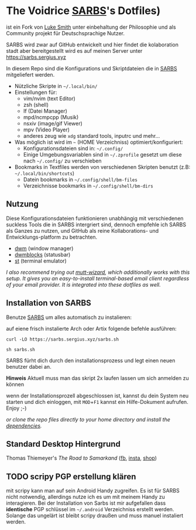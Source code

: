 # The Voidrice [SARBS](https://sarbs.sergius.xyz/)'s Dotfiles)
ist ein Fork von [Luke Smith](https://github.com/LukeSmithxyz/voidrice) unter einbehaltung der Philosophie und als Community projekt für Deutschsprachige Nutzer.


SARBS wird zwar auf GitHub entwickelt und hier findet die kolaboration stadt aber bereitgestellt wird es auf meinen Server unter https://sarbs.sergius.xyz

In diesem Repo sind die Konfigurations und Skriptdateien die in [SARBS](https://sarbs.sergius.xyz) mitgeliefert werden.

- Nützliche Skripte in `~/.local/bin/`
- Einstellungen für:
	- vim/nvim (text Editor)
	- zsh (shell)
	- lf (Datei Manager)
	- mpd/ncmpcpp (Musik)
	- nsxiv (image/gif Viewer)
	- mpv (Video Player)
	- anderes zeug wie `xdg` standard tools, inputrc und mehr...
- Was möglich ist wird im `~` (HOME Verzeichniss) optimiert/konfiguriert:
	- Konfigurationsdateien sind in: `~/.config/`
	- Einige Umgebungsvariablen sind in `~/.zprofile` gesetzt um diese nach `~/.config/` zu verschieben
- Bookmarks in Textfiles werden von verschiedenen Skripten benutzt (z.B: `~/.local/bin/shortcuts`)
	- Datein bookmarks in `~/.config/shell/bm-files`
	- Verzeichnisse bookmarks in `~/.config/shell/bm-dirs`

## Nutzung

Diese Konfigurationsdateien funktionieren unabhängig mit verschiedenen suckless Tools die in SARBS intergriert sind, dennoch empfehle ich SARBS als Ganzes zu nutzen, und GitHub als reine Kollaborations- und Entwicklungs-platform zu betrachten.

- [dwm](https://github.com/Sergi-us/dwm) (window manager)
- [dwmblocks](https://github.com/Sergi-us/dwmblocks) (statusbar)
- [st](https://github.com/Sergi-us/st) (terminal emulator)

_I also recommend trying out
[mutt-wizard](https://github.com/lukesmithxyz/mutt-wizard), which additionally
works with this setup. It gives you an easy-to-install terminal-based email
client regardless of your email provider. It is integrated into these dotfiles
as well._

## Installation von SARBS

Benutze [SARBS](https://sarbs.sergius.xyz) um alles automatisch zu instalieren:

auf eiene frisch instalierte Arch oder Artix folgende befehle ausführen:

```
curl -LO https://sarbs.sergius.xyz/sarbs.sh
```

```
sh sarbs.sh
```

SARBS fürht dich durch den installationsprozess und legt einen neuen benutzer dabei an.

**Hinweis** Aktuell muss man das skript 2x laufen lassen um sich anmelden zu können

wenn der Installationsprozell abgeschlossen ist, kannst du dein System neu starten und dich einloggen, mit `MOD`+`F1` kannst ein Hilfe-Dokument aufrufen. Enjoy ;-)

_or clone the repo files directly to your home directory and install the
[dependencies](https://github.com/LukeSmithxyz/LARBS/blob/master/static/progs.csv)._

## Standard Desktop Hintergrund

Thomas Thiemeyer's *The Road to Samarkand* ([fb](https://www.facebook.com/t.thiemeyer/), [insta](https://www.instagram.com/tthiemeyer/), [shop](https://www.redbubble.com/de/people/TThiemeyer/shop))

## TODO scripy PGP erstellung klären
mit scripy kann man auf sein Android Handy zugreifen. Es ist für SARBS nicht notwendig, allerdings nutze ich es um mit meinem Handy zu interagieren. Bei der Installation von Sarbs ist mir aufgefallen dass **identische** PGP schlüssel im `~/.android` Verzeichniss erstellt werden. Solange das ungelärt ist bleibt scripy draußen und muss manuel instaliert werden.
